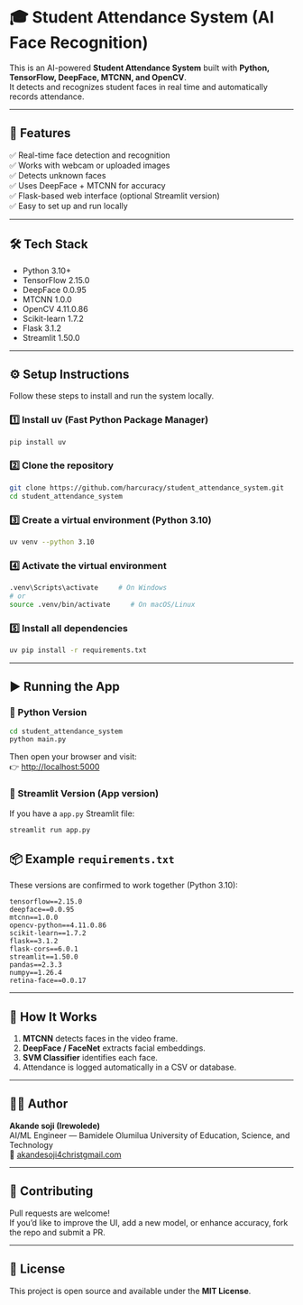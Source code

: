 # 🎓 Student Attendance System (AI Face Recognition)

This is an AI-powered **Student Attendance System** built with **Python, TensorFlow, DeepFace, MTCNN, and OpenCV**.  
It detects and recognizes student faces in real time and automatically records attendance.

---

## 🚀 Features

✅ Real-time face detection and recognition  
✅ Works with webcam or uploaded images  
✅ Detects unknown faces  
✅ Uses DeepFace + MTCNN for accuracy  
✅ Flask-based web interface (optional Streamlit version)  
✅ Easy to set up and run locally  

---

## 🛠️ Tech Stack

- Python 3.10+
- TensorFlow 2.15.0  
- DeepFace 0.0.95  
- MTCNN 1.0.0  
- OpenCV 4.11.0.86  
- Scikit-learn 1.7.2  
- Flask 3.1.2  
- Streamlit 1.50.0  

---

## ⚙️ Setup Instructions

Follow these steps to install and run the system locally.

### 1️⃣ Install uv (Fast Python Package Manager)

```bash
pip install uv
```

### 2️⃣ Clone the repository

```bash
git clone https://github.com/harcuracy/student_attendance_system.git
cd student_attendance_system
```

### 3️⃣ Create a virtual environment (Python 3.10)

```bash
uv venv --python 3.10
```

### 4️⃣ Activate the virtual environment

```bash
.venv\Scripts\activate     # On Windows
# or
source .venv/bin/activate     # On macOS/Linux
```

### 5️⃣ Install all dependencies

```bash
uv pip install -r requirements.txt
```

---

## ▶️ Running the App

### 🔹 Python Version

```bash
cd student_attendance_system
python main.py
```

Then open your browser and visit:  
👉 [http://localhost:5000](http://localhost:5000)

### 🔹 Streamlit Version (App version)

If you have a `app.py` Streamlit file:

```bash
streamlit run app.py
```




## 📦 Example `requirements.txt`

These versions are confirmed to work together (Python 3.10):

```
tensorflow==2.15.0
deepface==0.0.95
mtcnn==1.0.0
opencv-python==4.11.0.86
scikit-learn==1.7.2
flask==3.1.2
flask-cors==6.0.1
streamlit==1.50.0
pandas==2.3.3
numpy==1.26.4
retina-face==0.0.17
```

---

## 🧠 How It Works

1. **MTCNN** detects faces in the video frame.  
2. **DeepFace / FaceNet** extracts facial embeddings.  
3. **SVM Classifier** identifies each face.  
4. Attendance is logged automatically in a CSV or database.  

---

## 👩‍💻 Author

**Akande soji (Irewolede)**  
AI/ML Engineer — Bamidele Olumilua University of Education, Science, and Technology  
📧 [akandesoji4christgmail.com](mailto:akandesoji4christ@gmail.com)

---

## 🤝 Contributing

Pull requests are welcome!  
If you’d like to improve the UI, add a new model, or enhance accuracy, fork the repo and submit a PR.

---

## 🪪 License

This project is open source and available under the **MIT License**.
